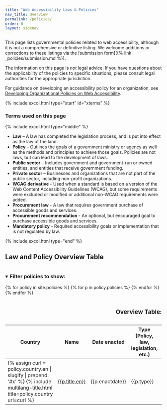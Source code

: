 ```yaml
---
title: "Web Accessibility Laws & Policies"
nav_title: Overview
permalink: /policies/
order: 0
layout: sidenav
---
```


This page lists governmental policies related to web accessibility, although it is not a comprehensive or definitive listing. We welcome additions or corrections to these listings via the [submission form]({% link _policies/submission.md %}).

The information on this page is _not_ legal advice. If you have questions about the applicability of the policies to specific situations, please consult legal authorities for the appropriate jurisdiction.

For guidance on developing an accessibility policy for an organization, see [Developing Organizational Policies on Web Accessibility](/wai-website/plan/org-policies/).

{% include excol.html type="start" id="xterms" %}
<h3>Terms used on this page</h3>
{% include excol.html type="middle" %}

-   **Law** – A law has completed the legislation process, and is put
    into effect as the law of the land.
-   **Policy** – Outlines the goals of a government ministry or agency
    as well as the methods and principles to achieve those goals.
    Policies are not laws, but can lead to the development of laws.
-   **Public sector** – Includes government and government-run or owned
    entities, and entities that receive government funding.
-   **Private sector** – Businesses and organizations that are not part
    of the public sector, including non-profit organizations.
-   **WCAG derivative** - Used when a standard is based on a version of
    the Web Content Accessibility Guidelines (WCAG), but some
    requirements were excluded or modified or additional non-WCAG
    requirements were added.
-   **Procurement law** - A law that requires government purchase of
    accessible goods and services.
-   **Procurement recommendation** - An optional, but encouraged goal to
    purchase accessible goods and services.
-   **Mandatory policy** - Required accessibility goals or
    implementation that is not regulated by law.

{% include excol.html type="end" %}


 <h2 id="xtable">Law and Policy Overview Table</h2>
  <div>
  <details open>
    <summary>
    <h3 style="display:inline-block;">Filter policies to show:</h3>
    </summary>
    <div id="facets"></div>
  </details>
    <table class="sortable overviewtable">
      <caption>
        <h3>Overview Table:</h3>
        <div id="infos"></div>
      </caption>
      <thead>
      <tr>
        <th>Country</th>
        <th>Name</th>
        <th>Date enacted</th>
        <th>Type (Policy, law, legislation, etc.)</th>
        <th>Scope</th>
        <th>Web Only</th>
        <th>WCAG Version Used</th>
      </tr>
      </thead>
      <tbody id="results">
        {% for policy in site.policies %}
        {% for p in policy.policies %}
        <tr data-updated="{{policy.updated}}">
          <td>{% assign curl = policy.country.en | slugify | prepend: '#x' %}
            {% include multilang-title.html title=policy.country url=curl %}</td>
          <td><a href="{{ policy.url | prepend: site.baseurl }}#{{ p.title.en | slugify }}">{{p.title.en}}</a></td>
          <td>{{p.enactdate}}</td>
          <td>{{p.type}}</td>
          <td>{{p.scope}}</td>
          <td>{%if p.webonly == true %}yes{% else %}no{%endif%}</td>
          <td>{{p.wcagver}}</td>
        </tr>
        {% endfor %}
        {% endfor %}
      </tbody>
    </table>
  </div>

  <script type="text/template" id="results-template">
  <tr>
    <td><a href="<%= obj.countryhref %>"><%= obj.title %></a></td>
    <td><a href="<%= obj.policyhref %>"><%= obj.policyname %></a></td>
    <td><%= obj.enactdate %></td>
    <td><%= obj.type %></td>
    <td><% if (obj.scope instanceof Array && obj.scope.length > 1) { %>
      <%= obj.scope.join(', ') %>
    <% } else { %>
      <%= obj.scope %>
    <% } %></td>
    <td><%= obj.webonly %></td>
    <td><%= obj.wcagver %></td>
  </tr>
</script>


<script src="{{site.github.url}}/policies/js/jquery.js"></script>
<script src="{{site.github.url}}/policies/js/underscore.js"></script>
<script src="{{site.github.url}}/policies/js/uri.js"></script>
<script src="{{site.github.url}}/policies/js/facetedsearch.js"></script>
<script src="{{site.github.url}}/policies/js/sorttable.js"></script>
<script>var path = "{{site.github.url}}";</script>
<script src="{{site.github.url}}/policies/js/script.js"></script>
<style>@import url('{{site.github.url}}/policies/css/policies.css');</style>